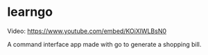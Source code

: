 # learngo

Video: https://www.youtube.com/embed/KOiXlWLBsN0

A command interface app made with go to generate a shopping bill.
